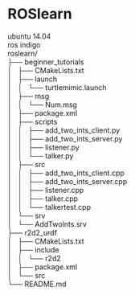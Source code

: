 # ROSlearn
ubuntu 14.04  
ros indigo  
roslearn/  
├── beginner_tutorials  
│   ├── CMakeLists.txt  
│   ├── launch  
│   │   └── turtlemimic.launch  
│   ├── msg  
│   │   └── Num.msg  
│   ├── package.xml  
│   ├── scripts  
│   │   ├── add_two_ints_client.py  
│   │   ├── add_two_ints_server.py  
│   │   ├── listener.py  
│   │   └── talker.py  
│   ├── src  
│   │   ├── add_two_ints_client.cpp  
│   │   ├── add_two_ints_server.cpp  
│   │   ├── listener.cpp  
│   │   ├── talker.cpp  
│   │   └── talkertest.cpp  
│   └── srv  
│       └── AddTwoInts.srv  
├── r2d2_urdf  
│   ├── CMakeLists.txt  
│   ├── include  
│   │   └── r2d2  
│   ├── package.xml  
│   └── src  
└── README.md  

